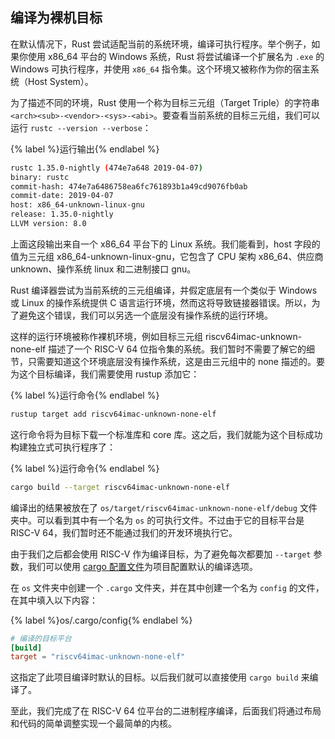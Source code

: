 ## 编译为裸机目标

在默认情况下，Rust 尝试适配当前的系统环境，编译可执行程序。举个例子，如果你使用 x86_64 平台的 Windows 系统，Rust 将尝试编译一个扩展名为 `.exe` 的 Windows 可执行程序，并使用 `x86_64` 指令集。这个环境又被称作为你的宿主系统（Host System）。

为了描述不同的环境，Rust 使用一个称为目标三元组（Target Triple）的字符串  `<arch><sub>-<vendor>-<sys>-<abi>`。要查看当前系统的目标三元组，我们可以运行 `rustc --version --verbose`：

{% label %}运行输出{% endlabel %}
```bash
rustc 1.35.0-nightly (474e7a648 2019-04-07)
binary: rustc
commit-hash: 474e7a6486758ea6fc761893b1a49cd9076fb0ab
commit-date: 2019-04-07
host: x86_64-unknown-linux-gnu
release: 1.35.0-nightly
LLVM version: 8.0
```

上面这段输出来自一个 x86_64 平台下的 Linux 系统。我们能看到，host 字段的值为三元组 x86_64-unknown-linux-gnu，它包含了 CPU 架构 x86_64、供应商 unknown、操作系统 linux 和二进制接口 gnu。

Rust 编译器尝试为当前系统的三元组编译，并假定底层有一个类似于 Windows 或 Linux 的操作系统提供 C 语言运行环境，然而这将导致链接器错误。所以，为了避免这个错误，我们可以另选一个底层没有操作系统的运行环境。

这样的运行环境被称作裸机环境，例如目标三元组 riscv64imac-unknown-none-elf 描述了一个 RISC-V 64 位指令集的系统。我们暂时不需要了解它的细节，只需要知道这个环境底层没有操作系统，这是由三元组中的 none 描述的。要为这个目标编译，我们需要使用 rustup 添加它：

{% label %}运行命令{% endlabel %}
```bash
rustup target add riscv64imac-unknown-none-elf
```

这行命令将为目标下载一个标准库和 core 库。这之后，我们就能为这个目标成功构建独立式可执行程序了：

{% label %}运行命令{% endlabel %}
```bash
cargo build --target riscv64imac-unknown-none-elf
```

编译出的结果被放在了 `os/target/riscv64imac-unknown-none-elf/debug` 文件夹中。可以看到其中有一个名为 `os` 的可执行文件。不过由于它的目标平台是 RISC-V 64，我们暂时还不能通过我们的开发环境执行它。

由于我们之后都会使用 RISC-V 作为编译目标，为了避免每次都要加 `--target` 参数，我们可以使用 [cargo 配置文件](https://doc.rust-lang.org/cargo/reference/config.html)为项目配置默认的编译选项。

在 `os` 文件夹中创建一个 `.cargo` 文件夹，并在其中创建一个名为 `config` 的文件，在其中填入以下内容：

{% label %}os/.cargo/config{% endlabel %}
```toml
# 编译的目标平台
[build]
target = "riscv64imac-unknown-none-elf"
```

这指定了此项目编译时默认的目标。以后我们就可以直接使用 `cargo build` 来编译了。

至此，我们完成了在 RISC-V 64 位平台的二进制程序编译，后面我们将通过布局和代码的简单调整实现一个最简单的内核。